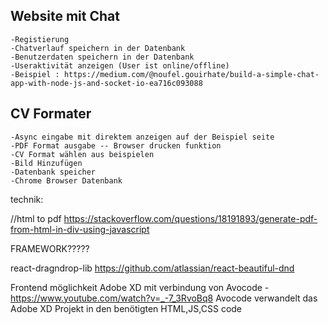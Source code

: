 

## Website mit Chat

```
-Registierung
-Chatverlauf speichern in der Datenbank
-Benutzerdaten speichern in der Datenbank
-Useraktivität anzeigen (User ist online/offline)
-Beispiel : https://medium.com/@noufel.gouirhate/build-a-simple-chat-app-with-node-js-and-socket-io-ea716c093088
```


## CV Formater 
```
-Async eingabe mit direktem anzeigen auf der Beispiel seite
-PDF Format ausgabe -- Browser drucken funktion
-CV Format wählen aus beispielen
-Bild Hinzufügen
-Datenbank speicher
-Chrome Browser Datenbank
```



technik:

//html to pdf
https://stackoverflow.com/questions/18191893/generate-pdf-from-html-in-div-using-javascript


FRAMEWORK?????

react-dragndrop-lib
https://github.com/atlassian/react-beautiful-dnd


Frontend möglichkeit Adobe XD mit verbindung von Avocode - https://www.youtube.com/watch?v=_-7_3RvoBq8
Avocode verwandelt das Adobe XD Projekt in den benötigten HTML,JS,CSS code
